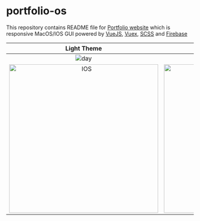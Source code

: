 # portfolio-os

This repository contains README file for [Portfolio website](www.alicandirik.com) which is responsive MacOS/IOS GUI powered by [VueJS](https://v3.vuejs.org/), [Vuex](https://vuex.vuejs.org/), [SCSS](https://sass-lang.com/) and [Firebase](https://firebase.google.com/)

Light Theme             |  Dark Theme
:-------------------------:|:-------------------------:
![day](./public/screenshots/day.jpg 'Mac OS')  |  ![night](./public/screenshots/night.jpg 'Mac OS')
<img src="./public/screenshots/day_mobile.jpg" alt="IOS" height="400rem"> | <img src="./public/screenshots/night_mobile.jpg" height="400rem" alt="IOS">
